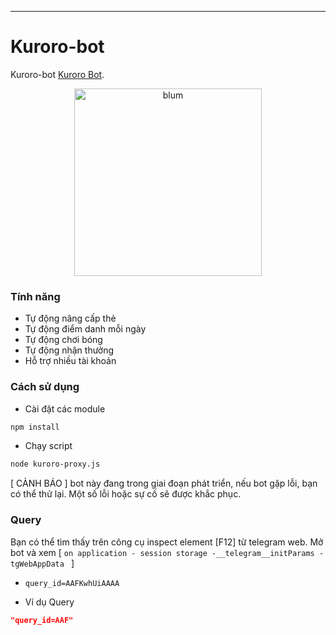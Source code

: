 ---

# Kuroro-bot

Kuroro-bot [Kuroro Bot](https://t.me/KuroroRanchBot/ranch?startapp=ref-12BF7B1F).

<p align="center">
  <img src="https://i.imgur.com/rRwblda.png" alt="blum" width="300"/>
</p>

### Tính năng

- Tự động nâng cấp thẻ
- Tự động điểm danh mỗi ngày 
- Tự động chơi bóng
- Tự động nhận thưởng
- Hỗ trợ nhiều tài khoản

### Cách sử dụng


- Cài đặt các module

```bash
npm install
```

- Chạy script

```bash
node kuroro-proxy.js 
```

[ CẢNH BÁO ] bot này đang trong giai đoạn phát triển, nếu bot gặp lỗi, bạn có thể thử lại. Một số lỗi hoặc sự cố sẽ được khắc phục.

### Query 

Bạn có thể tìm thấy trên công cụ inspect element [F12] từ telegram web. Mở bot và xem [ `on application - session storage -__telegram__initParams - tgWebAppData ` ]

- `query_id=AAFKwhUiAAAA`

- Ví dụ Query

```json
"query_id=AAF"
```
